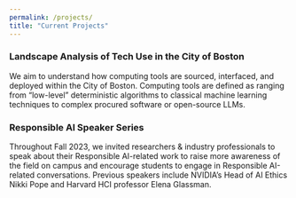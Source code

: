 ```yaml
---
permalink: /projects/
title: "Current Projects"
---
```


### Landscape Analysis of Tech Use in the City of Boston

We aim to understand how computing tools are sourced, interfaced, and deployed within the City of Boston. Computing tools are defined as ranging from “low-level” deterministic algorithms to classical machine learning techniques to complex procured software or open-source LLMs. 

### Responsible AI Speaker Series

Throughout Fall 2023, we invited researchers & industry professionals to speak about their Responsible AI-related work to raise more awareness of the field on campus and encourage students to engage in Responsible AI-related conversations. Previous speakers include NVIDIA’s Head of AI Ethics Nikki Pope and Harvard HCI professor Elena Glassman.
